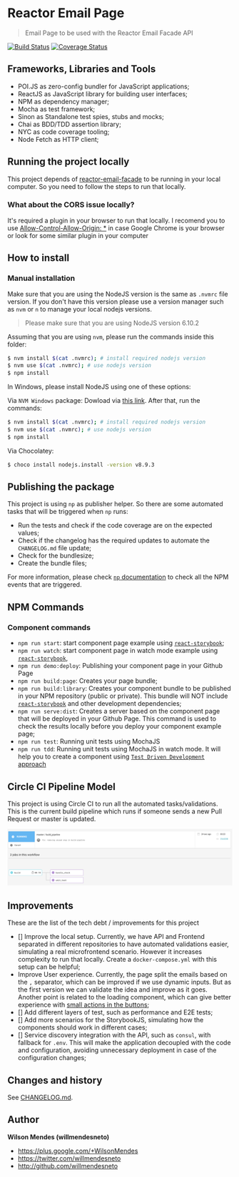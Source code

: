 # Reactor Email Page

> Email Page to be used with the Reactor Email Facade API


[![Build Status](https://circleci.com/gh/willmendesneto/reactor-email-page.svg?style=shield)](https://circleci.com/gh/willmendesneto/reactor-email-page)
[![Coverage Status](https://coveralls.io/repos/github/willmendesneto/reactor-email-page/badge.svg?branch=master)](https://coveralls.io/github/willmendesneto/reactor-email-page?branch=master)


## Frameworks, Libraries and Tools

- POI.JS as zero-config bundler for JavaScript applications;
- ReactJS as JavaScript library for building user interfaces;
- NPM as dependency manager;
- Mocha as test framework;
- Sinon as Standalone test spies, stubs and mocks;
- Chai as BDD/TDD assertion library;
- NYC as code coverage tooling;
- Node Fetch as HTTP client;


## Running the project locally

This project depends of [reactor-email-facade](https://github.com/willmendesneto/reactor-email-facade) to be running in your local computer. So you need to follow the steps to run that locally.

### What about the CORS issue locally?

It's required a plugin in your browser to run that locally. I recomend you to use [Allow-Control-Allow-Origin: *](https://chrome.google.com/webstore/detail/allow-control-allow-origi/nlfbmbojpeacfghkpbjhddihlkkiljbi?hl=en) in case Google Chrome is your browser or look for some similar plugin in your computer


## How to install

### Manual installation

Make sure that you are using the NodeJS version is the same as `.nvmrc` file version. If you don't have this version please use a version manager such as `nvm` or `n` to manage your local nodejs versions.

> Please make sure that you are using NodeJS version 6.10.2

Assuming that you are using `nvm`, please run the commands inside this folder:

```bash
$ nvm install $(cat .nvmrc); # install required nodejs version
$ nvm use $(cat .nvmrc); # use nodejs version
$ npm install
```

In Windows, please install NodeJS using one of these options:

Via `NVM Windows` package: Dowload via [this link](https://github.com/coreybutler/nvm-windows). After that, run the commands:

```bash
$ nvm install $(cat .nvmrc); # install required nodejs version
$ nvm use $(cat .nvmrc); # use nodejs version
$ npm install
```

Via Chocolatey:

```bash
$ choco install nodejs.install -version v8.9.3
```


## Publishing the package

This project is using `np` as publisher helper. So there are some automated tasks that will be triggered when `np` runs:

- Run the tests and check if the code coverage are on the expected values;
- Check if the changelog has the required updates to automate the `CHANGELOG.md` file update;
- Check for the bundlesize;
- Create the bundle files;

For more information, please check [`np` documentation](https://github.com/sindresorhus/np#readme) to check all the NPM events that are triggered.


## NPM Commands

### Component commands

- `npm run start`:  start component page example using [`react-storybook`](https://github.com/storybooks/storybook);
- `npm run watch`:  start component page in watch mode example using [`react-storybook`](https://github.com/storybooks/storybook),
- `npm run demo:deploy`: Publishing your component page in your Github Page
- `npm run build:page`: Creates your page bundle;
- `npm run build:library`: Creates your component bundle to be published in your NPM repository (public or private). This bundle will NOT include [`react-storybook`](https://github.com/storybooks/storybook) and other development dependencies;
- `npm run serve:dist`: Creates a server based on the component page that will be deployed in your Github Page. This command is used to check the results locally before you deploy your component example page;
- `npm run test`: Running unit tests using MochaJS
- `npm run tdd`: Running unit tests using MochaJS in watch mode. It will help you to create a component using [`Test Driven Development` approach](https://en.wikipedia.org/wiki/Test-driven_development)



## Circle CI Pipeline Model

This project is using Circle CI to run all the automated tasks/validations. This is the current build pipeline which runs if someone sends a new Pull Request or master is updated.


![Circle CI Pipeline](./docs/circle-ci-pipeline.png)


## Improvements

These are the list of the tech debt / improvements for this project

- [] Improve the local setup. Currently, we have API and Frontend separated in different repositories to have automated validations easier, simulating a real microfrontend scenario. However it increases complexity to run that locally. Create a `docker-compose.yml` with this setup can be helpful;
- Improve User experience. Currently, the page split the emails based on the `,` separator, which can be improved if we use dynamic inputs. But as the first version we can validate the idea and improve as it goes. Another point is related to the loading component, which can give better experience with [small actions in the buttons](https://tubikstudio.com/ux-practices-8-solid-tips-on-cta-button-design/); 
- [] Add different layers of test, such as performance and E2E tests;
- [] Add more scenarios for the StorybookJS, simulating how the components should work in different cases;
- [] Service discovery integration with the API, such as `consul`, with fallback for `.env`. This will make the application decoupled with the code and configuration, avoiding unnecessary deployment in case of the configuration changes;


## Changes and history

See [CHANGELOG.md](./CHANGELOG.md).


## Author

**Wilson Mendes (willmendesneto)**
+ <https://plus.google.com/+WilsonMendes>
+ <https://twitter.com/willmendesneto>
+ <http://github.com/willmendesneto>
